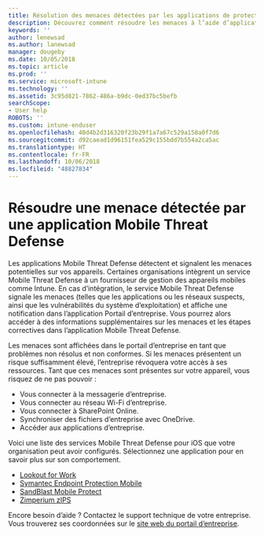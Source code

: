 ```yaml
---
title: Résolution des menaces détectées par les applications de protection contre les menaces mobiles sur iOS | Microsoft Docs
description: Découvrez comment résoudre les menaces à l’aide d’applications Mobile Threat Defense pour iOS.
keywords: ''
author: lenewsad
ms.author: lanewsad
manager: dougeby
ms.date: 10/05/2018
ms.topic: article
ms.prod: ''
ms.service: microsoft-intune
ms.technology: ''
ms.assetid: 3c95d821-7862-486a-b9dc-0ed37bc5befb
searchScope:
- User help
ROBOTS: ''
ms.custom: intune-enduser
ms.openlocfilehash: 40d4b2d316320f23b29f1a7a67c529a158a0f7d6
ms.sourcegitcommit: d92caead1d96151fea529c155bdd7b554a2ca5ac
ms.translationtype: HT
ms.contentlocale: fr-FR
ms.lasthandoff: 10/06/2018
ms.locfileid: "48827834"
---
```

# <a name="resolve-a-threat-found-by-a-mobile-threat-defense-app"></a>Résoudre une menace détectée par une application Mobile Threat Defense

Les applications Mobile Threat Defense détectent et signalent les menaces potentielles sur vos appareils. Certaines organisations intègrent un service Mobile Threat Defense à un fournisseur de gestion des appareils mobiles comme Intune. En cas d’intégration, le service Mobile Threat Defense signale les menaces (telles que les applications ou les réseaux suspects, ainsi que les vulnérabilités du système d’exploitation) et affiche une notification dans l’application Portail d’entreprise. Vous pourrez alors accéder à des informations supplémentaires sur les menaces et les étapes correctives dans l’application Mobile Threat Defense.  

Les menaces sont affichées dans le portail d’entreprise en tant que problèmes non résolus et non conformes. Si les menaces présentent un risque suffisamment élevé, l’entreprise révoquera votre accès à ses ressources. Tant que ces menaces sont présentes sur votre appareil, vous risquez de ne pas pouvoir :  

* Vous connecter à la messagerie d’entreprise.
* Vous connecter au réseau Wi-Fi d’entreprise.
* Vous connecter à SharePoint Online.
* Synchroniser des fichiers d’entreprise avec OneDrive.
* Accéder aux applications d’entreprise.

Voici une liste des services Mobile Threat Defense pour iOS que votre organisation peut avoir configurés. Sélectionnez une application pour en savoir plus sur son comportement. 


* [Lookout for Work](you-need-to-resolve-a-threat-found-by-lookout-for-work-ios.md)
* [Symantec Endpoint Protection Mobile](you-need-to-resolve-a-threat-found-by-skycure-ios.md)
* [SandBlast Mobile Protect](you-need-to-resolve-a-threat-found-by-checkpoint-ios.md)
* [Zimperium zIPS](you-need-to-resolve-a-threat-found-by-zips-ios.md)

Encore besoin d’aide ? Contactez le support technique de votre entreprise. Vous trouverez ses coordonnées sur le [site web du portail d’entreprise](https://go.microsoft.com/fwlink/?linkid=2010980).  


